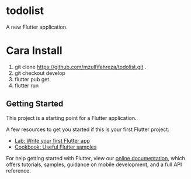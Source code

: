 # todolist

A new Flutter application.


# Cara Install
1. git clone https://github.com/mzulfifahreza/todolist.git . 
2. git checkout develop
3. flutter pub get
4. flutter run

## Getting Started

This project is a starting point for a Flutter application.

A few resources to get you started if this is your first Flutter project:

- [Lab: Write your first Flutter app](https://flutter.dev/docs/get-started/codelab)
- [Cookbook: Useful Flutter samples](https://flutter.dev/docs/cookbook)

For help getting started with Flutter, view our
[online documentation](https://flutter.dev/docs), which offers tutorials,
samples, guidance on mobile development, and a full API reference.
